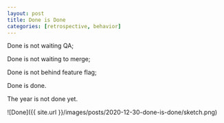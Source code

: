 ```yaml
---
layout: post
title: Done is Done
categories: [retrospective, behavior]
---
```


Done is not waiting QA;

Done is not waiting to merge;

Done is not behind feature flag;

Done is done.

The year is not done yet.

![Done]({{ site.url }}/images/posts/2020-12-30-done-is-done/sketch.png)